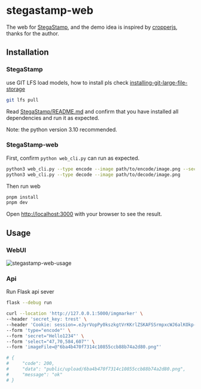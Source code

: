 # stegastamp-web

The web for [StegaStamp](https://github.com/tancik/StegaStamp), and the demo idea is inspired by [cropperjs](https://fengyuanchen.github.io/cropperjs/), thanks for the author.

## Installation

### StegaStamp

use GIT LFS load models, how to install pls check [installing-git-large-file-storage](https://docs.github.com/en/repositories/working-with-files/managing-large-files/installing-git-large-file-storage)

```bash
git lfs pull
```

Read [StegaStamp/README.md](https://github.com/tancik/StegaStamp/blob/master/README.md) and confirm that you have installed all dependencies and run it as expected.

Note: the python version 3.10 recommended.

### StegaStamp-web

First, confirm `python web_cli.py` can run as expected.

```bash
python3 web_cli.py --type encode --image path/to/encode/image.png --secret encode123 --select '457,48,582,173'
python3 web_cli.py --type decode --image path/to/decode/image.png
```

Then run web

```bash
pnpm install
pnpm dev
```

Open [http://localhost:3000](http://localhost:3000) with your browser to see the result.

## Usage

### WebUI

![stegastamp-web-usage](https://user-images.githubusercontent.com/1506972/236694589-16ae6fd2-0c91-42dc-920c-79ae76092af3.gif)

### Api

Run Flask api sever

```bash
flask --debug run
```

```bash
curl --location 'http://127.0.0.1:5000/imgmarker' \
--header 'secret_key: trest' \
--header 'Cookie: session=.eJyrVopPy0kszkgtVrKKrlZSKAFSSrmpxcWJ6alKOkp--QppmTmpCgWJRSVKsbU6Q0ZFbC0ABkNGag.ZFi1zg.KrXSLc399gA5iu9pNb37_ZhhSK0' \
--form 'type="encode"' \
--form 'secret="Hello1234"' \
--form 'select="47,70,584,607"' \
--form 'imageFile=@"6ba4b470f7314c10855ccb88b74a2d80.png"'

# {
#     "code": 200,
#     "data": "public/upload/6ba4b470f7314c10855ccb88b74a2d80.png",
#     "message": "ok"
# }
```
